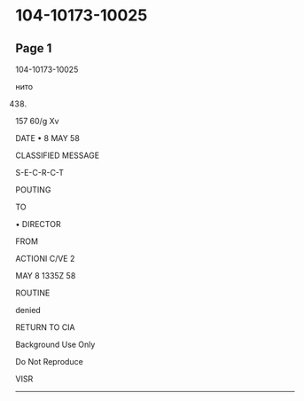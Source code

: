 # 104-10173-10025

## Page 1

104-10173-10025

нито

438)

157 60/g Xv

DATE • 8 MAY 58

CLASSIFIED MESSAGE

S-E-C-R-C-T

POUTING

TO

• DIRECTOR

FROM

ACTIONI C/VE 2

MAY 8 1335Z 58

ROUTINE

denied

RETURN TO CIA

Background Use Only

Do Not Reproduce

VISR

---

